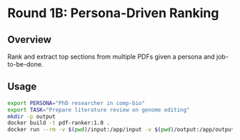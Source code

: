 # Round 1B: Persona‑Driven Ranking

## Overview
Rank and extract top sections from multiple PDFs given a persona and job-to-be-done.

## Usage
```bash
export PERSONA="PhD researcher in comp-bio"
export TASK="Prepare literature review on genome editing"
mkdir -p output
docker build -t pdf-ranker:1.0 .
docker run --rm -v $(pwd)/input:/app/input -v $(pwd)/output:/app/output pdf-ranker:1.0

